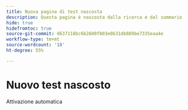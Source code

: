 ```yaml
---
title: Nuova pagina di test nascosta
description: Questa pagina è nascosta dalla ricerca e dal sommario
hide: true
hidefromtoc: true
source-git-commit: d637118bc6b2600f803e0b31db889be7335eaa4e
workflow-type: tm+mt
source-wordcount: '18'
ht-degree: 55%

---
```


# Nuovo test nascosto

Attivazione automatica
